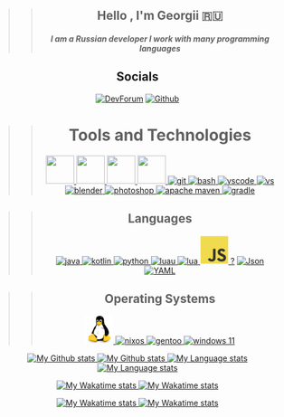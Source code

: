 >><p align="center">
>><h2 align="center">Hello , I'm Georgii 🇷🇺</h2>
>><h5 align="center">I am a Russian developer I work with many programming languages</h5>
<p>

<h2 align="center">Socials</h2>
<div align="center">

[![DevForum](https://img.shields.io/badge/Dev%20Forum-black?style=for-the-badge&logo=robloxstudio&logoColor=f5f5f5&logoSize=25&color=black
)](https://devforum.roblox.com/u/zoiop)
[![Github](https://img.shields.io/github/followers/zoi1op?style=for-the-badge&logo=github&labelColor=black&color=black
)](https://github.com/zoi1op)
<div>

<p align="center">

>><h1 align="center">Tools and Technologies</h1>
>><p align="center">
>><a href=https://www.jetbrains.com/toolbox-app>
>><img src=https://resources.jetbrains.com/storage/products/toolbox/img/meta/toolbox_logo_300x300.png width=50px height=50px>
>></a>
>><a href=https://www.jetbrains.com/idea>
>><img src=https://resources.jetbrains.com/storage/products/intellij-idea/img/meta/intellij-idea_logo_300x300.png width=50px height=50px>
>></a>
>><a href=https://www.jetbrains.com/pycharm>
>><img src=https://resources.jetbrains.com/storage/products/pycharm/img/meta/pycharm_logo_300x300.png width=50px height=50px>
>></a>
>><a href=https://www.jetbrains.com/teamcity>
>><img src=https://teamcity.minecraftforge.net/img/icons/teamcity.svg width=50px height=50px>
>></a>
>><a href="https://git-scm.com/" target="_blank" rel="noreferrer">
>><img src="https://www.vectorlogo.zone/logos/git-scm/git-scm-icon.svg" alt="git" width="50" height="50"/>
>></a>
>><a href="https://www.gnu.org/software/bash/" target="_blank" rel="noreferrer">
>><img src="https://bashlogo.com/img/symbol/svg/full_colored_light.svg" alt="bash" width="50" height="50"/>
>></a>
>><a href="https://visualstudio.microsoft.com/" target="_blank" rel="noreferrer">
>><img src="https://upload.wikimedia.org/wikipedia/commons/9/9a/Visual_Studio_Code_1.35_icon.svg" alt="vscode" width="50" height="50"/>
>></a>
>><a href="https://visualstudio.microsoft.com/" target="_blank" rel="noreferrer">
>><img src="https://upload.wikimedia.org/wikipedia/commons/2/2c/Visual_Studio_Icon_2022.svg" alt="vs" width="50" height="50"/>
>></a>
>><a href="https://www.blender.org/" target="_blank" rel="noreferrer">
>><img src="https://upload.wikimedia.org/wikipedia/commons/thumb/0/0c/Blender_logo_no_text.svg/1251px-Blender_logo_no_text.svg.png" alt="blender" width="50" height="50"/>
>></a>
>><a href="https://www.photoshop.com/en" target="_blank" rel="noreferrer">
>><img src="https://upload.wikimedia.org/wikipedia/commons/a/af/Adobe_Photoshop_CC_icon.svg" alt="photoshop" width="50" height="50"/>
>></a>
>><a href="https://maven.apache.org/" target="_blank" rel="noreferrer">
>><img src="https://www.svgrepo.com/show/373829/maven.svg" alt="apache maven" width="50" height="50"/>
>></a>
>><a href="https://gradle.com/" target="_blank" rel="noreferrer">
>><img src="https://www.svgrepo.com/show/353831/gradle.svg" alt="gradle" width="55" height="55"/>
>></a>

<p>

>><h2 align="center">Languages</h2>
>><p align="center">
>><a href="https://dev.java/" target="_blank" rel="noreferrer">
>><img src="https://cdn-icons-png.flaticon.com/512/5968/5968282.png" alt="java" width="55" height="55"/>
>></a>
>><a href="https://kotlinlang.org/" target="_blank" rel="noreferrer">
>><img src="https://upload.wikimedia.org/wikipedia/commons/3/37/Kotlin_Icon_2021.svg" alt="kotlin" width="50" height="50"/>
>></a>
>><a href="https://www.python.org/" target="_blank" rel="noreferrer">
>><img src="https://upload.wikimedia.org/wikipedia/commons/c/c3/Python-logo-notext.svg" alt="python" width="50" height="50"/>
>></a>         
>><a href="https://luau.org/">
>><img src="https://luau.org/assets/images/luau-88.png" alt="luau" width="50" height="50"/>
>></a>
>><a href="https://www.lua.org/" target="_blank" rel="noreferrer">
>><img src="https://upload.wikimedia.org/wikipedia/commons/c/cf/Lua-Logo.svg" alt="lua" width="55" height="55"/>
>></a>
>><a href="https://developer.mozilla.org/en-US/docs/Web/JavaScript" target="_blank" rel="noreferrer">
>><img src="https://raw.githubusercontent.com/devicons/devicon/master/icons/javascript/javascript-original.svg" alt="javascript" width="50" height="50"/>
>>?</a>
>><a href="https://yaml.org/" target="_blank" rel="noreferrer">
>><img src="https://upload.wikimedia.org/wikipedia/commons/5/5a/Official_YAML_Logo.svg" alt="Json" width="50" height="50"/>
>></a>     
>><a href="https://www.json.org/json-en.html" target="_blank" rel="noreferrer">
>><img src="https://upload.wikimedia.org/wikipedia/commons/c/c9/JSON_vector_logo.svg" alt="YAML" width="50" height="50"/>
>></a>   
>><p>


>><h2 align="center">Operating Systems</h2>
>><p align="center">
>><a href="https://www.linux.org/" target="_blank" rel="noreferrer">
>><img src="https://raw.githubusercontent.com/devicons/devicon/master/icons/linux/linux-original.svg" alt="linux" width="50" height="50"/>
>></a>
>><a href="https://www.nixos.org/" target="_blank" rel="noreferrer">
>><img src="https://raw.githubusercontent.com/NixOS/nixos-artwork/master/logo/nix-snowflake-colours.svg" alt="nixos" width="50" height="50"/>
>></a>
>><a href="https://www.gentoo.org/" target="_blank" rel="noreferrer">
>><img src="https://upload.wikimedia.org/wikipedia/commons/4/48/Gentoo_Linux_logo_matte.svg" alt="gentoo" width="50" height="50"/>
>></a>
>><a href="https://news.microsoft.com/windows11-general-availability/" target="_blank" rel="noreferrer">
>><img src="https://upload.wikimedia.org/wikipedia/commons/thumb/8/87/Windows_logo_-_2021.svg/1024px-Windows_logo_-_2021.svg.png" alt="windows 11" width="50" height="50"/>
>></a>
>><p>

<a href="https://github.com/zoi1op">
  <img src="https://github-readme-stats-steel-omega.vercel.app/api?username=zoi1op&show_icons=true&include_all_commits=true&icon_color=6d7f8a&title_color=6d7f8a&text_color=6d7f8a&bg_color=041722&hide_border=true&number_format=long&rank_icon=percentile&show=reviews,discussions_started,discussions_answered,prs_merged,prs_merged_percentage" alt="My Github stats" height="330" #gh-dark-mode-only />
  <img src="https://github-readme-stats-steel-omega.vercel.app/api?username=zoi1op&show_icons=true&include_all_commits=true&icon_color=586069&title_color=586069&text_color=586069&bg_color=ffffff&hide_border=true&number_format=long&rank_icon=percentile&show=reviews,discussions_started,discussions_answered,prs_merged,prs_merged_percentage" alt="My Github stats" height="330" #gh-light-mode-only />
</a>

<a href="https://github.com/zoi1op">
  <img src="https://github-readme-stats-steel-omega.vercel.app/api/top-langs/?username=zoi1op&layout=pie&icon_color=6d7f8a&title_color=6d7f8a&text_color=6d7f8a&bg_color=041722&hide_border=true&langs_count=10&size_weight=0.5&count_weight=0.5" alt="My Language stats" width="300" #gh-dark-mode-only />
  <img src="https://github-readme-stats-steel-omega.vercel.app/api/top-langs/?username=zoi1op&layout=pie&icon_color=586069&title_color=586069&text_color=586069&bg_color=ffffff&hide_border=true&langs_count=10&size_weight=0.5&count_weight=0.5" alt="My Language stats" width="300" #gh-light-mode-only />
</a>

<p align="center">
  <a href="https://github.com/zoi1op">
    <img src="https://github-readme-stats-steel-omega.vercel.app/api/wakatime?username=zoiop&layout=compact&icon_color=6d7f8a&title_color=6d7f8a&text_color=6d7f8a&bg_color=041722&hide_border=true&custom_title=WakaTime%20Stats%20%28Since%20Feb%2024%202024%29" alt="My Wakatime stats" #gh-dark-mode-only />
    <img src="https://github-readme-stats-steel-omega.vercel.app/api/wakatime?username=zoiop&layout=compact&icon_color=586069&title_color=586069&text_color=586069&bg_color=ffffff&hide_border=true&custom_title=WakaTime%20Stats%20%28Since%20Feb%2024%202024%29" alt="My Wakatime stats" #gh-light-mode-only />
  </a>
</p>


<p align="center">
  <a href="https://github.com/zoi1op">
    <img src="https://github-readme-stats-steel-omega.vercel.app/api/wakatime?username=zoiop&layout=compact&icon_color=6d7f8a&title_color=6d7f8a&text_color=6d7f8a&bg_color=041722&hide_border=true&custom_title=WakaTime%20Stats%20%28Since%20Feb%2024%202024%29" alt="My Wakatime stats" />
    <img src="https://github-readme-stats-steel-omega.vercel.app/api/wakatime?username=zoiop&layout=compact&icon_color=586069&title_color=586069&text_color=586069&bg_color=ffffff&hide_border=true&custom_title=WakaTime%20Stats%20%28Since%20Feb%2024%202024%29" alt="My Wakatime stats" />
  </a>
</p>

